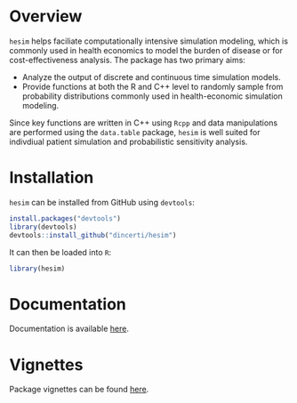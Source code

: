 # Overview

`hesim` helps faciliate computationally intensive simulation modeling, which is commonly used in health economics to model the burden of disease or for cost-effectiveness analysis. The package has two primary aims: 

* Analyze the output of discrete and continuous time simulation models.
* Provide functions at both the R and C++ level to randomly sample from probability distributions commonly used in health-economic simulation modeling.

Since key functions are written in C++ using `Rcpp` and data manipulations are performed using the `data.table` package, `hesim` is well suited for indivdiual patient simulation and probabilistic sensitivity analysis.

# Installation
`hesim` can be installed from GitHub using `devtools`:

```r
install.packages("devtools")
library(devtools)
devtools::install_github("dincerti/hesim")
```

It can then be loaded into `R`:

```r
library(hesim)
```

# Documentation
Documentation is available [here](reference/index.html).

# Vignettes
Package vignettes can be found [here](articles/index.html).